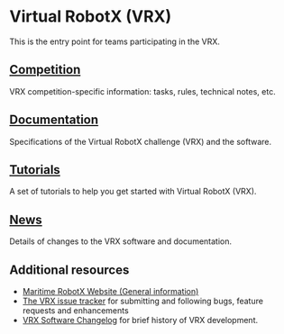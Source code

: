 # Virtual RobotX (VRX)

This is the entry point for teams participating in the VRX.

## [Competition](https://bitbucket.org/osrf/vrx/wiki/competition)
VRX competition-specific information: tasks, rules, technical notes, etc.

## [Documentation](https://bitbucket.org/osrf/vrx/wiki/documentation)
Specifications of the Virtual RobotX challenge (VRX) and the software.

## [Tutorials](https://bitbucket.org/osrf/vrx/wiki/tutorials)
A set of tutorials to help you get started with Virtual RobotX (VRX).

## [News](https://bitbucket.org/osrf/vrx/wiki/updates.md)
Details of changes to the VRX software and documentation.

## Additional resources

 * [Maritime RobotX Website (General information)](https://www.robotx.org/)
 * [The VRX issue tracker](https://bitbucket.org/osrf/vrx/issues?status=new&status=open) for submitting and following bugs, feature requests and enhancements
 * [VRX Software Changelog](https://bitbucket.org/osrf/vrx/src/default/Changelog.md) for brief history of VRX development.